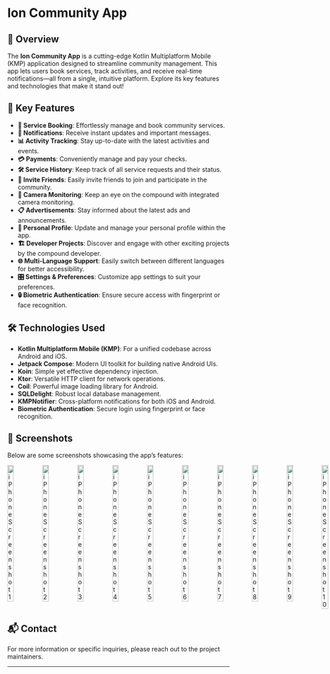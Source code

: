 Ion Community App
=================

🚀 Overview
-----------

The **Ion Community App** is a cutting-edge Kotlin Multiplatform Mobile (KMP) application designed to streamline community management. This app lets users book services, track activities, and receive real-time notifications—all from a single, intuitive platform. Explore its key features and technologies that make it stand out!

🌟 Key Features
---------------

*   **📅 Service Booking**: Effortlessly manage and book community services.
*   **🔔 Notifications**: Receive instant updates and important messages.
*   **📊 Activity Tracking**: Stay up-to-date with the latest activities and events.
*   **💳 Payments**: Conveniently manage and pay your checks.
*   **🛠️ Service History**: Keep track of all service requests and their status.
*   **👥 Invite Friends**: Easily invite friends to join and participate in the community.
*   **🎥 Camera Monitoring**: Keep an eye on the compound with integrated camera monitoring.
*   **📋 Advertisements**: Stay informed about the latest ads and announcements.
*   **📂 Personal Profile**: Update and manage your personal profile within the app.
*   **🏗️ Developer Projects**: Discover and engage with other exciting projects by the compound developer.
*   **🌐 Multi-Language Support**: Easily switch between different languages for better accessibility.
*   **🎛️ Settings & Preferences**: Customize app settings to suit your preferences.
*   **🔒 Biometric Authentication**: Ensure secure access with fingerprint or face recognition.

🛠️ Technologies Used
---------------------

*   **Kotlin Multiplatform Mobile (KMP)**: For a unified codebase across Android and iOS.
*   **Jetpack Compose**: Modern UI toolkit for building native Android UIs.
*   **Koin**: Simple yet effective dependency injection.
*   **Ktor**: Versatile HTTP client for network operations.
*   **Coil**: Powerful image loading library for Android.
*   **SQLDelight**: Robust local database management.
*   **KMPNotifier**: Cross-platform notifications for both iOS and Android.
*   **Biometric Authentication**: Secure login using fingerprint or face recognition.

📸 Screenshots
--------------

Below are some screenshots showcasing the app’s features:

<div style="display: flex; justify-content: space-between;">
    <img src="img/1.png" alt="iPhone Screenshot 1"  style="width: 18%;">
    <img src="img/2.png" alt="iPhone Screenshot 2"  style="width: 18%;">
    <img src="img/3.png" alt="iPhone Screenshot 3"  style="width: 18%;">
    <img src="img/4.png" alt="iPhone Screenshot 4"  style="width: 18%;">
    <img src="img/5.png" alt="iPhone Screenshot 5"  style="width: 18%;">
    <img src="img/6.png" alt="iPhone Screenshot 6"  style="width: 18%;">
    <img src="img/7.png" alt="iPhone Screenshot 7"  style="width: 18%;">
    <img src="img/8.png" alt="iPhone Screenshot 8"  style="width: 18%;">
    <img src="img/9.png" alt="iPhone Screenshot 9"  style="width: 18%;">
    <img src="img/10.png" alt="iPhone Screenshot 10"  style="width: 18%;">
    <img src="img/11.png" alt="iPhone Screenshot 11"  style="width: 18%;">
    <img src="img/12.png" alt="iPhone Screenshot 12"  style="width: 18%;">
    <img src="img/13.png" alt="iPhone Screenshot 13"  style="width: 18%;">
    <img src="img/14.png" alt="iPhone Screenshot 14"  style="width: 18%;">
    <img src="img/15.png" alt="iPhone Screenshot 15"  style="width: 18%;">
    <img src="img/16.png" alt="iPhone Screenshot 16"  style="width: 18%;">
    <img src="img/17.png" alt="iPhone Screenshot 17"  style="width: 18%;">
    <img src="img/18.png" alt="iPhone Screenshot 18"  style="width: 18%;">
    <img src="img/19.png" alt="iPhone Screenshot 19"  style="width: 18%;">
    <img src="img/20.png" alt="iPhone Screenshot 20"  style="width: 18%;">
    <img src="img/21.png" alt="iPhone Screenshot 21"  style="width: 18%;">
    <img src="img/22.png" alt="iPhone Screenshot 22"  style="width: 18%;">
    <img src="img/23.png" alt="iPhone Screenshot 23"  style="width: 18%;">
    <img src="img/24.png" alt="iPhone Screenshot 24"  style="width: 18%;">
    <img src="img/25.png" alt="iPhone Screenshot 25"  style="width: 18%;">
</div>

📬 Contact
----------

For more information or specific inquiries, please reach out to the project maintainers.

* * *
